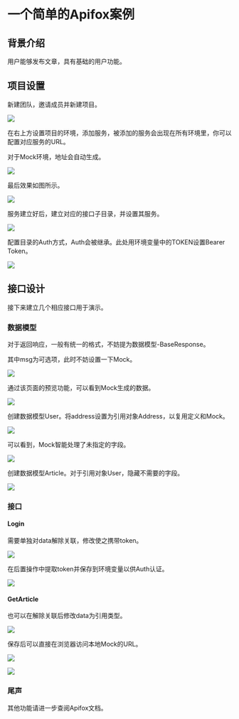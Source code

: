 # 一个简单的Apifox案例

## 背景介绍

用户能够发布文章，具有基础的用户功能。

## 项目设置

新建团队，邀请成员并新建项目。

![](./images/proj_1.png)

在右上方设置项目的环境，添加服务，被添加的服务会出现在所有环境里，你可以配置对应服务的URL。

对于Mock环境，地址会自动生成。

![](./images/proj_2.png)

最后效果如图所示。

![](./images/proj_3.png)

服务建立好后，建立对应的接口子目录，并设置其服务。

![](./images/proj_4.png)

配置目录的Auth方式，Auth会被继承。此处用环境变量中的TOKEN设置Bearer Token。

![](./images/proj_10.png)



## 接口设计

接下来建立几个相应接口用于演示。

### 数据模型

对于返回响应，一般有统一的格式，不妨提为数据模型-BaseResponse。

其中msg为可选项，此时不妨设置一下Mock。

![](./images/proj_5.png)

通过该页面的预览功能，可以看到Mock生成的数据。

![](./images/proj_6.png)

创建数据模型User。将address设置为引用对象Address，以复用定义和Mock。

![](./images/proj_7.png)

可以看到，Mock智能处理了未指定的字段。

![](./images/proj_8.png)

创建数据模型Article。对于引用对象User，隐藏不需要的字段。

![](./images/proj_9.png)

### 接口

#### Login

需要单独对data解除关联，修改使之携带token。

![](./images/proj_11.png)

在后置操作中提取token并保存到环境变量以供Auth认证。

![](./images/proj_12.png)

#### GetArticle

也可以在解除关联后修改data为引用类型。

![](./images/proj_13.png)

保存后可以直接在浏览器访问本地Mock的URL。

![](./images/proj_14.png)

![](./images/proj_15.png)

### 尾声

其他功能请进一步查阅Apifox文档。